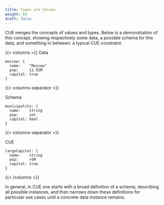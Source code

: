 ```yaml
---
title: Types are Values
weight: 60
draft: false
---
```


CUE merges the concepts of values and types.
Below is a demonstration of this concept,
showing respectively
some data, a possible schema for this data,
and something in between: a typical CUE constraint.

{{< columns >}}
Data

```
moscow: {
  name:    "Moscow"
  pop:     11.92M
  capital: true
}
```

{{< columns-separator >}}

Schema

```
municipality: {
  name:    string
  pop:     int
  capital: bool
}
```

{{< columns-separator >}}

CUE

```
largeCapital: {
  name:    string
  pop:     >5M
  capital: true
}
```

{{< /columns >}}

In general, in CUE one starts with a broad definition of a schema,
describing all possible instances,
and then narrows down these definitions for particular use cases
until a concrete data instance remains.
